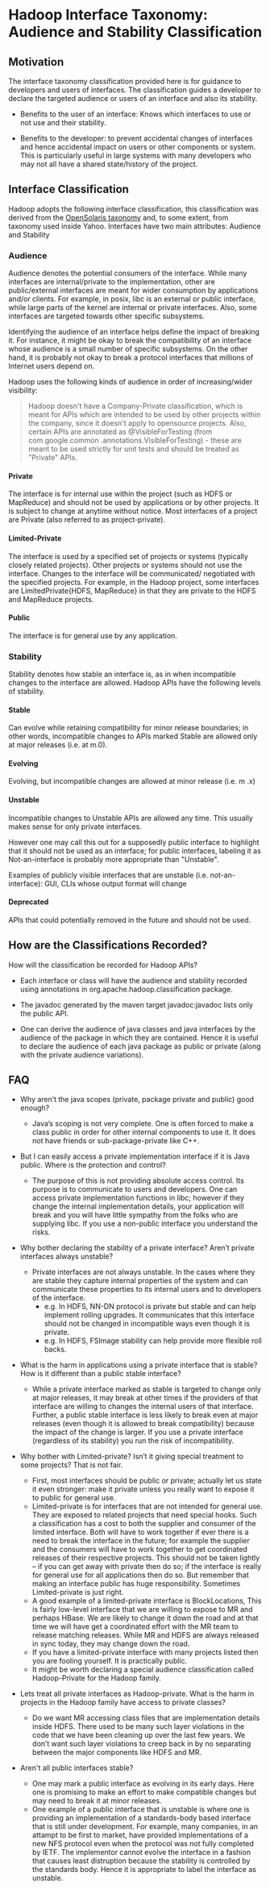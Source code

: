 <!---
  Licensed under the Apache License, Version 2.0 (the "License");
  you may not use this file except in compliance with the License.
  You may obtain a copy of the License at

   http://www.apache.org/licenses/LICENSE-2.0

  Unless required by applicable law or agreed to in writing, software
  distributed under the License is distributed on an "AS IS" BASIS,
  WITHOUT WARRANTIES OR CONDITIONS OF ANY KIND, either express or implied.
  See the License for the specific language governing permissions and
  limitations under the License. See accompanying LICENSE file.
-->

Hadoop Interface Taxonomy: Audience and Stability Classification
================================================================

<!-- MACRO{toc|fromDepth=0|toDepth=3} -->

Motivation
----------

The interface taxonomy classification provided here is for guidance to
developers and users of interfaces. The classification guides a developer to
declare the targeted audience or users of an interface and also its stability.

* Benefits to the user of an interface: Knows which interfaces to use or not use and their stability.

* Benefits to the developer: to prevent accidental changes of interfaces and
  hence accidental impact on users or other components or system. This is
  particularly useful in large systems with many developers who may not all have
  a shared state/history of the project.

Interface Classification
------------------------

Hadoop adopts the following interface classification,
this classification was derived from the
[OpenSolaris taxonomy](http://www.opensolaris.org/os/community/arc/policies/interface-taxonomy/#Advice)
and, to some extent, from taxonomy used inside Yahoo.
Interfaces have two main attributes: Audience and Stability

### Audience

Audience denotes the potential consumers of the interface. While many interfaces
are internal/private to the implementation, other are public/external interfaces
are meant for wider consumption by applications and/or clients. For example, in
posix, libc is an external or public interface, while large parts of the kernel
are internal or private interfaces. Also, some interfaces are targeted towards
other specific subsystems.

Identifying the audience of an interface helps define the impact of breaking
it. For instance, it might be okay to break the compatibility of an interface
whose audience is a small number of specific subsystems. On the other hand, it
is probably not okay to break a protocol interfaces that millions of Internet
users depend on.

Hadoop uses the following kinds of audience in order of increasing/wider visibility:

> Hadoop doesn't have a Company-Private classification, which is meant for APIs
> which are intended to be used by other projects within the company, since it
> doesn't apply to opensource projects. Also, certain APIs are annotated as
> @VisibleForTesting (from com.google.common .annotations.VisibleForTesting) -
> these are meant to be used strictly for unit tests and should be treated as
> "Private" APIs.

#### Private

The interface is for internal use within the project (such as HDFS or MapReduce)
and should not be used by applications or by other projects. It is subject to
change at anytime without notice. Most interfaces of a project are Private (also
referred to as project-private).

#### Limited-Private

The interface is used by a specified set of projects or systems (typically
closely related projects). Other projects or systems should not use the
interface. Changes to the interface will be communicated/ negotiated with the
specified projects. For example, in the Hadoop project, some interfaces are
LimitedPrivate{HDFS, MapReduce} in that they are private to the HDFS and
MapReduce projects.

#### Public

The interface is for general use by any application.

### Stability

Stability denotes how stable an interface is, as in when incompatible changes to
the interface are allowed. Hadoop APIs have the following levels of stability.

#### Stable

Can evolve while retaining compatibility for minor release boundaries; in other
words, incompatible changes to APIs marked Stable are allowed only at major
releases (i.e. at m.0).

#### Evolving

Evolving, but incompatible changes are allowed at minor release (i.e. m .x)

#### Unstable

Incompatible changes to Unstable APIs are allowed any time. This usually makes
sense for only private interfaces.

However one may call this out for a supposedly public interface to highlight
that it should not be used as an interface; for public interfaces, labeling it
as Not-an-interface is probably more appropriate than "Unstable".

Examples of publicly visible interfaces that are unstable
(i.e. not-an-interface): GUI, CLIs whose output format will change

#### Deprecated

APIs that could potentially removed in the future and should not be used.

How are the Classifications Recorded?
-------------------------------------

How will the classification be recorded for Hadoop APIs?

* Each interface or class will have the audience and stability recorded using
  annotations in org.apache.hadoop.classification package.

* The javadoc generated by the maven target javadoc:javadoc lists only the public API.

* One can derive the audience of java classes and java interfaces by the
  audience of the package in which they are contained. Hence it is useful to
  declare the audience of each java package as public or private (along with the
  private audience variations).

FAQ
---

* Why aren’t the java scopes (private, package private and public) good enough?
    * Java’s scoping is not very complete. One is often forced to make a class
      public in order for other internal components to use it. It does not have
      friends or sub-package-private like C++.

* But I can easily access a private implementation interface if it is Java public.
  Where is the protection and control?
    * The purpose of this is not providing absolute access control. Its purpose
      is to communicate to users and developers. One can access private
      implementation functions in libc; however if they change the internal
      implementation details, your application will break and you will have
      little sympathy from the folks who are supplying libc. If you use a
      non-public interface you understand the risks.

* Why bother declaring the stability of a private interface?
  Aren’t private interfaces always unstable?
    * Private interfaces are not always unstable. In the cases where they are
      stable they capture internal properties of the system and can communicate
      these properties to its internal users and to developers of the interface.
        * e.g. In HDFS, NN-DN protocol is private but stable and can help
          implement rolling upgrades. It communicates that this interface should
          not be changed in incompatible ways even though it is private.
        * e.g. In HDFS, FSImage stability can help provide more flexible roll backs.

* What is the harm in applications using a private interface that is stable? How
  is it different than a public stable interface?
    * While a private interface marked as stable is targeted to change only at
      major releases, it may break at other times if the providers of that
      interface are willing to changes the internal users of that
      interface. Further, a public stable interface is less likely to break even
      at major releases (even though it is allowed to break compatibility)
      because the impact of the change is larger. If you use a private interface
      (regardless of its stability) you run the risk of incompatibility.

* Why bother with Limited-private? Isn’t it giving special treatment to some projects?
  That is not fair.
    * First, most interfaces should be public or private; actually let us state
      it even stronger: make it private unless you really want to expose it to
      public for general use.
    * Limited-private is for interfaces that are not intended for general
      use. They are exposed to related projects that need special hooks. Such a
      classification has a cost to both the supplier and consumer of the limited
      interface. Both will have to work together if ever there is a need to
      break the interface in the future; for example the supplier and the
      consumers will have to work together to get coordinated releases of their
      respective projects. This should not be taken lightly – if you can get
      away with private then do so; if the interface is really for general use
      for all applications then do so. But remember that making an interface
      public has huge responsibility. Sometimes Limited-private is just right.
    * A good example of a limited-private interface is BlockLocations, This is
      fairly low-level interface that we are willing to expose to MR and perhaps
      HBase. We are likely to change it down the road and at that time we will
      have get a coordinated effort with the MR team to release matching
      releases. While MR and HDFS are always released in sync today, they may
      change down the road.
    * If you have a limited-private interface with many projects listed then you
      are fooling yourself. It is practically public.
    * It might be worth declaring a special audience classification called
      Hadoop-Private for the Hadoop family.

* Lets treat all private interfaces as Hadoop-private. What is the harm in
  projects in the Hadoop family have access to private classes?
    * Do we want MR accessing class files that are implementation details inside
      HDFS. There used to be many such layer violations in the code that we have
      been cleaning up over the last few years. We don’t want such layer
      violations to creep back in by no separating between the major components
      like HDFS and MR.

* Aren't all public interfaces stable?
    * One may mark a public interface as evolving in its early days. Here one is
      promising to make an effort to make compatible changes but may need to
      break it at minor releases.
    * One example of a public interface that is unstable is where one is
      providing an implementation of a standards-body based interface that is
      still under development. For example, many companies, in an attampt to be
      first to market, have provided implementations of a new NFS protocol even
      when the protocol was not fully completed by IETF. The implementor cannot
      evolve the interface in a fashion that causes least distruption because
      the stability is controlled by the standards body. Hence it is appropriate
      to label the interface as unstable.
